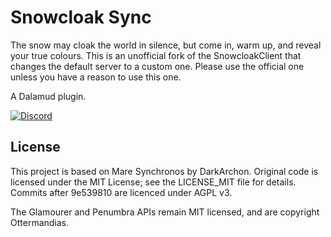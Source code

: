 # Snowcloak Sync
The snow may cloak the world in silence, but come in, warm up, and reveal your true colours. This is an unofficial fork of the SnowcloakClient that changes the default server to a custom one. Please use the official one unless you have a reason to use this one.

A Dalamud plugin.

[![Discord](https://img.shields.io/discord/1408265972720078990?color=5865F2&label=discord&logo=discord&logoColor=white)](https://discord.gg/snowcloak)

## License

This project is based on Mare Synchronos by DarkArchon. Original code is licensed under the MIT License; see the 
LICENSE_MIT file for details. Commits after 9e539810 are licenced under AGPL v3.

The Glamourer and Penumbra APIs remain MIT licensed, and are copyright Ottermandias. 